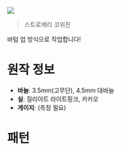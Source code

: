 ![](../imgs/strawberry1.png)

> 스트로베리 코위찬

바텀 업 방식으로 작업합니다!

# 원작 정보

* **바늘**: 3.5mm(고무단), 4.5mm 대바늘
* **실**: 질리아트 라이트핑크, 카카오
* **게이지**: (측정 필요)

# 패턴